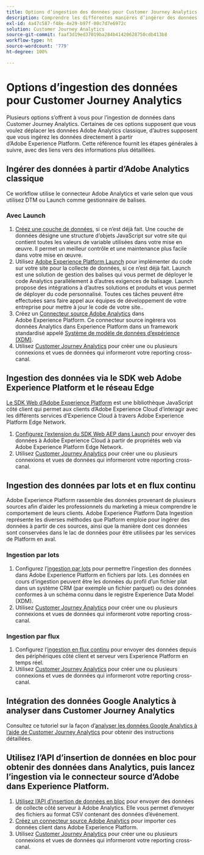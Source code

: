```yaml
---
title: Options d’ingestion des données pour Customer Journey Analytics
description: Comprendre les différentes manières d’ingérer des données dans Customer Journey Analytics
exl-id: 4a47c587-f48e-4e29-b97f-00c7d7e6972c
solution: Customer Journey Analytics
source-git-commit: faaf3d19ed37019ba284b41420628750cdb413b8
workflow-type: ht
source-wordcount: '779'
ht-degree: 100%

---
```


# Options d’ingestion des données pour Customer Journey Analytics

Plusieurs options s’offrent à vous pour l’ingestion de données dans Customer Journey Analytics. Certaines de ces options supposent que vous voulez déplacer les données Adobe Analytics classique, d’autres supposent que vous ingérez les données directement à partir d’Adobe Experience Platform. Cette référence fournit les étapes générales à suivre, avec des liens vers des informations plus détaillées.

## Ingérer des données à partir d’Adobe Analytics classique

Ce workflow utilise le connecteur Adobe Analytics et varie selon que vous utilisez DTM ou Launch comme gestionnaire de balises.

### Avec Launch

1. [Créez une couche de données](https://experienceleague.adobe.com/docs/analytics/implementation/prepare/data-layer.html?lang=fr), si ce n’est déjà fait. Une couche de données désigne une structure d’objets JavaScript sur votre site qui contient toutes les valeurs de variable utilisées dans votre mise en œuvre. Il permet un meilleur contrôle et une maintenance plus facile dans votre mise en œuvre.
1. Utilisez [Adobe Experience Platform Launch](https://experienceleague.adobe.com/docs/analytics/implementation/launch/overview.html?lang=fr) pour implémenter du code sur votre site pour la collecte de données, si ce n’est déjà fait. Launch est une solution de gestion des balises qui vous permet de déployer le code Analytics parallèlement à d’autres exigences de balisage. Launch propose des intégrations à d’autres solutions et produits et vous permet de déployer du code personnalisé. Toutes ces tâches peuvent être effectuées sans faire appel aux équipes de développement de votre entreprise pour mettre à jour le code de votre site..
1. Créez un [Connecteur source Adobe Analytics](https://experienceleague.adobe.com/docs/experience-platform/sources/ui-tutorials/create/adobe-applications/analytics.html?lang=fr) dans Adobe Experience Platform. Ce connecteur source ingèrera vos données Analytics dans Experience Platform dans un framework standardisé appelé [Système de modèle de données d’expérience (XDM)](https://experienceleague.adobe.com/docs/experience-platform/xdm/home.html?lang=fr).
1. Utilisez [Customer Journey Analytics](https://experienceleague.adobe.com/docs/analytics-platform/using/cja-overview/cja-getting-started.html?lang=fr) pour créer une ou plusieurs connexions et vues de données qui informeront votre reporting cross-canal.

## Ingestion des données via le SDK web Adobe Experience Platform et le réseau Edge

[Le SDK Web d’Adobe Experience Platform](https://experienceleague.adobe.com/docs/experience-platform/edge/home.html?lang=fr) est une bibliothèque JavaScript côté client qui permet aux clients d’Adobe Experience Cloud d’interagir avec les différents services d’Experience Cloud à travers Adobe Experience Platform Edge Network.

1. [Configurez l’extension du SDK Web AEP dans Launch](https://experienceleague.adobe.com/docs/experience-platform/tags/extensions/adobe/sdk/overview.html?lang=fr) pour envoyer des données à Adobe Experience Cloud à partir de propriétés web via Adobe Experience Platform Edge Network.
1. Utilisez [Customer Journey Analytics](https://experienceleague.adobe.com/docs/analytics-platform/using/cja-overview/cja-getting-started.html?lang=fr) pour créer une ou plusieurs connexions et vues de données qui informeront votre reporting cross-canal.

## Ingestion des données par lots et en flux continu

Adobe Experience Platform rassemble des données provenant de plusieurs sources afin d’aider les professionnels du marketing à mieux comprendre le comportement de leurs clients. Adobe Experience Platform Data Ingestion représente les diverses méthodes que Platform emploie pour ingérer des données à partir de ces sources, ainsi que la manière dont ces données sont conservées dans le lac de données pour être utilisées par les services de Platform en aval.

### Ingestion par lots

1. Configurez l’[ingestion par lots](https://experienceleague.adobe.com/docs/experience-platform/ingestion/batch/overview.html?lang=fr#batch) pour permettre l’ingestion des données dans Adobe Experience Platform en fichiers par lots. Les données en cours d’ingestion peuvent être les données du profil d’un fichier plat dans un système CRM (par exemple un fichier parquet) ou des données conformes à un schéma connu dans le registre Experience Data Model (XDM).
1. Utilisez [Customer Journey Analytics](https://experienceleague.adobe.com/docs/analytics-platform/using/cja-overview/cja-getting-started.html?lang=fr) pour créer une ou plusieurs connexions et vues de données qui informeront votre reporting cross-canal.

### Ingestion par flux

1. Configurez l’[ingestion en flux continu](https://experienceleague.adobe.com/docs/experience-platform/ingestion/streaming/overview.html?lang=fr#streaming) pour envoyer des données depuis des périphériques côté client et serveur vers Experience Platform en temps réel.
1. Utilisez [Customer Journey Analytics](https://experienceleague.adobe.com/docs/analytics-platform/using/cja-overview/cja-getting-started.html?lang=fr) pour créer une ou plusieurs connexions et vues de données qui informeront votre reporting cross-canal.

## Intégration des données Google Analytics à analyser dans Customer Journey Analytics

Consultez ce tutoriel sur la façon d’[analyser les données Google Analytics à l’aide de Customer Journey Analytics](https://experienceleague.adobe.com/docs/platform-learn/comprehensive-technical-tutorial/module16/ex5.html?lang=fr#objectives) pour obtenir des instructions détaillées.

## Utilisez l’API d’insertion de données en bloc pour obtenir des données dans Analytics, puis lancez l’ingestion via le connecteur source d’Adobe dans Experience Platform.

1. [Utilisez l’API d’insertion de données en bloc](https://www.adobe.io/apis/experiencecloud/analytics/docs.html#!AdobeDocs/analytics-2.0-apis/master/bdia.md) pour envoyer des données de collecte côté serveur à Adobe Analytics. Elle vous permet d’envoyer des fichiers au format CSV contenant des données d’événement.
1. [Créez un connecteur source Adobe Analytics](https://experienceleague.adobe.com/docs/experience-platform/sources/ui-tutorials/create/adobe-applications/analytics.html?lang=fr) pour importer ces données client dans Adobe Experience Platform.
1. Utilisez [Customer Journey Analytics](https://experienceleague.adobe.com/docs/analytics-platform/using/cja-overview/cja-getting-started.html?lang=fr) pour créer une ou plusieurs connexions et vues de données qui informeront votre reporting cross-canal.

